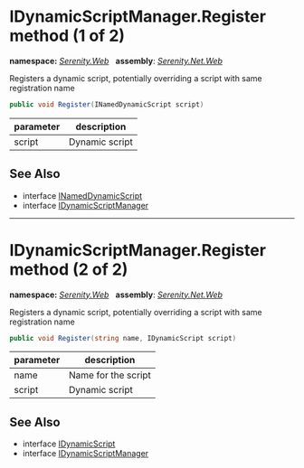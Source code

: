 # IDynamicScriptManager.Register method (1 of 2)
**namespace:** *[Serenity.Web](../../README.md#serenity.web-namespace)*   **assembly**: *[Serenity.Net.Web](../../README.md)*

Registers a dynamic script, potentially overriding a script with same registration name

```csharp
public void Register(INamedDynamicScript script)
```

| parameter | description |
| --- | --- |
| script | Dynamic script |

## See Also

* interface [INamedDynamicScript](../INamedDynamicScript.md)
* interface [IDynamicScriptManager](../IDynamicScriptManager.md)

---

# IDynamicScriptManager.Register method (2 of 2)
**namespace:** *[Serenity.Web](../../README.md#serenity.web-namespace)*   **assembly**: *[Serenity.Net.Web](../../README.md)*

Registers a dynamic script, potentially overriding a script with same registration name

```csharp
public void Register(string name, IDynamicScript script)
```

| parameter | description |
| --- | --- |
| name | Name for the script |
| script | Dynamic script |

## See Also

* interface [IDynamicScript](../IDynamicScript.md)
* interface [IDynamicScriptManager](../IDynamicScriptManager.md)